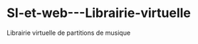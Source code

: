 SI-et-web---Librairie-virtuelle
===============================

Librairie virtuelle de partitions de musique